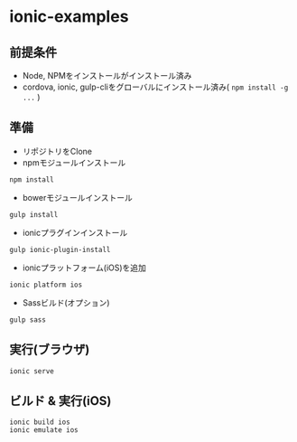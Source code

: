 # ionic-examples

## 前提条件

- Node, NPMをインストールがインストール済み
- cordova, ionic, gulp-cliをグローバルにインストール済み( ``npm install -g ...`` )

## 準備

- リポジトリをClone
- npmモジュールインストール

```
npm install
```

- bowerモジュールインストール

```
gulp install
```

- ionicプラグインインストール

```
gulp ionic-plugin-install
```

- ionicプラットフォーム(iOS)を追加

```
ionic platform ios
```

- Sassビルド(オプション)

```
gulp sass
```

## 実行(ブラウザ)

```
ionic serve
```

## ビルド & 実行(iOS)

```
ionic build ios
ionic emulate ios
```
